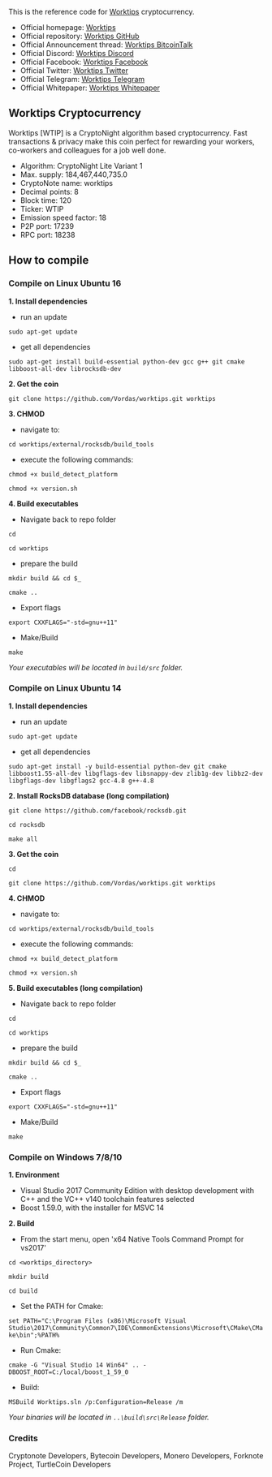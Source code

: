This is the reference code for [Worktips](https://worktips.info) cryptocurrency.

* Official homepage: [Worktips](http://worktips.info)
* Official repository: [Worktips GitHub](https://github.com/Vordas/worktips)
* Official Announcement thread: [Worktips BitcoinTalk](https://bitcointalk.org/index.php?topic=3086019.0)
* Official Discord: [Worktips Discord](https://discord.gg/UmZExyz)
* Official Facebook: [Worktips Facebook](https://www.facebook.com/worktipscoin)
* Official Twitter: [Worktips Twitter](https://twitter.com/wtipscoin)
* Official Telegram: [Worktips Telegram](https://t.me/worktips)
* Official Whitepaper: [Worktips Whitepaper](http://worktips.info/whitepaper_worktips.zip)


## Worktips Cryptocurrency

Worktips [WTIP] is a CryptoNight algorithm based cryptocurrency. Fast transactions & privacy make this coin perfect for rewarding your workers, co-workers and colleagues for a job well done.

- Algorithm: CryptoNight Lite Variant 1
- Max. supply: 184,467,440,735.0
- CryptoNote name: worktips
- Decimal points: 8
- Block time: 120
- Ticker: WTIP
- Emission speed factor: 18
- P2P port: 17239
- RPC port: 18238

## How to compile

### Compile on Linux Ubuntu 16

**1. Install dependencies**

- run an update

``
sudo apt-get update
``

- get all dependencies

``
sudo apt-get install build-essential python-dev gcc g++ git cmake libboost-all-dev librocksdb-dev
``

**2. Get the coin**

``
git clone https://github.com/Vordas/worktips.git worktips
``

**3. CHMOD**

- navigate to:

``
cd worktips/external/rocksdb/build_tools
``

- execute the following commands:

``
chmod +x build_detect_platform
``

``
chmod +x version.sh
``

**4. Build executables**

- Navigate back to repo folder 

``
cd
``

``
cd worktips
``

- prepare the build

``
mkdir build && cd $_
``

``
cmake ..
``

- Export flags

``
export CXXFLAGS="-std=gnu++11"
``

- Make/Build

``
make
``

_Your executables will be located in `build/src` folder._


### Compile on Linux Ubuntu 14

**1. Install dependencies**

- run an update

``
sudo apt-get update
``

- get all dependencies

``
sudo apt-get install -y build-essential python-dev git cmake libboost1.55-all-dev libgflags-dev libsnappy-dev zlib1g-dev libbz2-dev libgflags-dev libgflags2 gcc-4.8 g++-4.8
``

**2. Install RocksDB database (long compilation)**

``
git clone https://github.com/facebook/rocksdb.git
``

``
cd rocksdb
``

``
make all
``

**3. Get the coin**

``
cd
``

``
git clone https://github.com/Vordas/worktips.git worktips
``

**4. CHMOD**

- navigate to:

``
cd worktips/external/rocksdb/build_tools
``

- execute the following commands:

``
chmod +x build_detect_platform
``

``
chmod +x version.sh
``

**5. Build executables (long compilation)**

- Navigate back to repo folder 

``
cd
``

``
cd worktips
``

- prepare the build

``
mkdir build && cd $_
``

``
cmake ..
``

- Export flags

``
export CXXFLAGS="-std=gnu++11"
``

- Make/Build

``
make
``

### Compile on Windows 7/8/10

**1. Environment**

- Visual Studio 2017 Community Edition with desktop development with C++ and the VC++ v140 toolchain features selected
- Boost 1.59.0, with the installer for MSVC 14

**2. Build**

- From the start menu, open 'x64 Native Tools Command Prompt for vs2017'


``
cd <worktips_directory>
``

``
mkdir build
``

``
cd build
``


-  Set the PATH for Cmake:

``
set PATH="C:\Program Files (x86)\Microsoft Visual Studio\2017\Community\Common7\IDE\CommonExtensions\Microsoft\CMake\CMake\bin";%PATH%
``

- Run Cmake:

``
cmake -G "Visual Studio 14 Win64" .. -DBOOST_ROOT=C:/local/boost_1_59_0
``

- Build:

``
MSBuild Worktips.sln /p:Configuration=Release /m
``

_Your binaries  will be located in `..\build\src\Release` folder._


### Credits
Cryptonote Developers, Bytecoin Developers, Monero Developers, Forknote Project, TurtleCoin Developers
